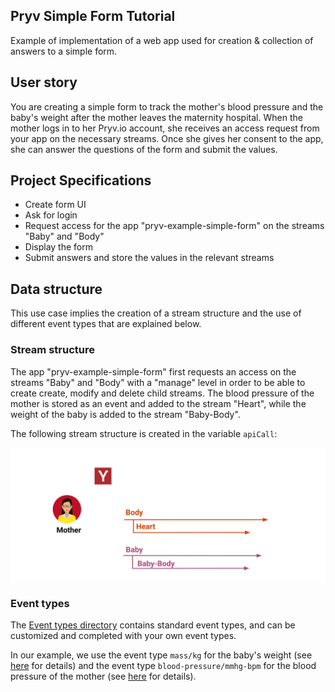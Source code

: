 ## Pryv Simple Form Tutorial 

Example of implementation of a web app used for creation & collection of answers to a simple form.

## User story

You are creating a simple form to track the mother's blood pressure and the baby's weight after the mother leaves the maternity hospital.
When the mother logs in to her Pryv.io account, she receives an access request from your app on the necessary streams.
Once she gives her consent to the app, she can answer the questions of the form and submit the values.

## Project Specifications

- Create form UI
- Ask for login
- Request access for the app "pryv-example-simple-form" on the streams "Baby" and "Body"
- Display the form
- Submit answers and store the values in the relevant streams

## Data structure

This use case implies the creation of a stream structure and the use of different event types that are explained below.

### Stream structure

The app "pryv-example-simple-form" first requests an access on the streams "Baby" and "Body" with a "manage" level in order to be able to create create, modify and delete child streams.
The blood pressure of the mother is stored as an event and added to the stream "Heart", while the weight of the baby is added to the stream "Baby-Body".

The following stream structure is created in the variable `apiCall`:

![Stream structure](README-illustration.svg) 

### Event types

The [Event types directory](https://api.pryv.com/event-types/) contains standard event types, and can be customized and completed with your own event types.

In our example, we use the event type `mass/kg` for the baby's weight (see [here](https://api.pryv.com/event-types/#mass) for details) and the event type `blood-pressure/mmhg-bpm` for the blood pressure of the mother (see [here](https://api.pryv.com/event-types/#blood-pressure) for details).